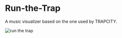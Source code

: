 Run-the-Trap
============

A music visualizer based on the one used by TRAPCITY.

![run the trap](https://raw.github.com/JacksonGariety/Run-the-Trap/master/runthetrap.jpg)
